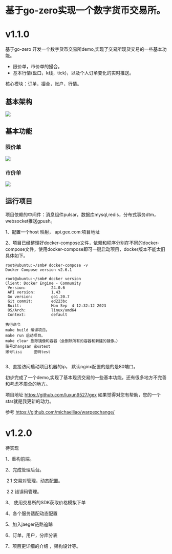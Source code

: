 # 基于go-zero实现一个数字货币交易所。



# v1.1.0

基于go-zero 开发一个数字货币交易所demo,实现了交易所现货交易的一些基本功能。

- 限价单，市价单的撮合。
- 基本行情(盘口，k线，tick)，以及个人订单变化的实时推送。

核心模块：订单，撮合，账户，行情。

## 基本架构

![](https://cdn.learnku.com/uploads/images/202402/15/51993/bBrX3MgAl6.png!large)

## 基本功能

### 限价单
![](https://s1.locimg.com/2023/11/08/10dcdafd0ae03.gif)



### 市价单

![](https://s1.locimg.com/2023/11/08/5f83f2de9742e.gif)



## 运行项目

项目依赖的中间件：消息组件pulsar，数据库mysql,redis，分布式事务dtm，websocket推送gpush。



1、配置一个host 映射， api.gex.com:项目地址

2、项目已经整理好docker-compose文件，依赖和程序分别在不同的docker-compose文件，使用docker-compose即可一键启动项目，docker版本不能太旧具体如下。

```shell
root@ubuntu:~/smb# docker-compose -v
Docker Compose version v2.6.1

root@ubuntu:~/smb# docker version
Client: Docker Engine - Community
 Version:           24.0.6
 API version:       1.43
 Go version:        go1.20.7
 Git commit:        ed223bc
 Built:             Mon Sep  4 12:32:12 2023
 OS/Arch:           linux/amd64
 Context:           default
 
执行命令 
make build 编译项目。
make run 启动项目。
make clear 删除镜像和容器（会删除所有的容器和新建的镜像。）
账号zhangsan 密码test
账号lisi     密码test 
 
```

3、直接访问启动项目机器的ip， 默认nginx配置的是的是80端口。





初步完成了一个demo,实现了基本现货交易的一些基本功能，还有很多地方不完善和考虑不周全的地方。

项目地址 https://github.com/luxun9527/gex  如果觉得对您有帮助，您的一个star就是我更新的动力。

参考 https://github.com/michaelliao/warpexchange/



# v1.2.0

待实现

1、重构前端。

2、完成管理后台。

​	2.1 交易对管理，动态配置。

​	2.2  错误码管理。

3、 使用交易所的SDK获取价格模拟下单

4、各个服务适配动态配置

5、加入jaeger链路追踪

6、订单，用户，分库分表

7、项目更详细的介绍 ，架构设计等。

